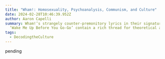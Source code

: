```yaml
---
title: "Wham!: Homosexuality, Psychoanalysis, Communism, and Culture"
date: 2024-02-28T10:46:39.952Z
author: Aaron Capelli
summary: Wham!’s strangely counter-premonitory lyrics in their signature hit
  ‘Wake Me Up Before You Go-Go’ contain a rich thread for theoretical analysis.
tags:
  - DecodingtheCulture
---
```

pending
